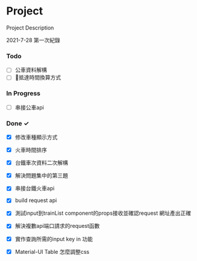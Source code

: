 # Project

Project Description

2021-7-28 第一次紀錄

### Todo

- [ ] 公車資料解構  
- [ ] 抵達時間換算方式  

### In Progress

- [ ] 串接公車api  

### Done ✓

- [x] 修改車種顯示方式  
- [x] 火車時間排序  
- [x] 台鐵車次資料二次解構  
- [x] 解決問題集中的第三題  
- [x] 串接台鐵火車api  
- [x] build request api  
- [x] 測試input到trainList component的props接收並確認request 網址產出正確  
- [x] 解決複數api端口請求的request函數  
- [x] 實作查詢所需的input key in 功能  
- [x] Material-UI Table 怎麼調整css  

